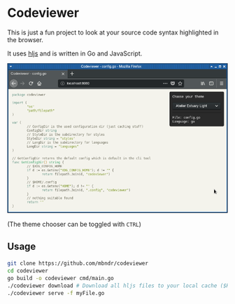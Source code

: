 # Codeviewer
This is just a fun project to look at your source code syntax highlighted in the browser.

It uses [hljs](https://highlightjs.org/) and is written in Go and JavaScript.

![Screenshot](./scrot.png)

(The theme chooser can be toggled with `CTRL`)

## Usage
```bash
git clone https://github.com/mbndr/codeviewer
cd codeviewer
go build -o codeviewer cmd/main.go
./codeviewer download # Download all hljs files to your local cache ($HOME/.config)
./codeviewer serve -f myFile.go
```